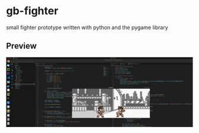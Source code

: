 # gb-fighter
small fighter prototype written with python and the pygame library

## Preview
![](https://github.com/weitnow/gb-fighter/blob/main/Preview.png)
